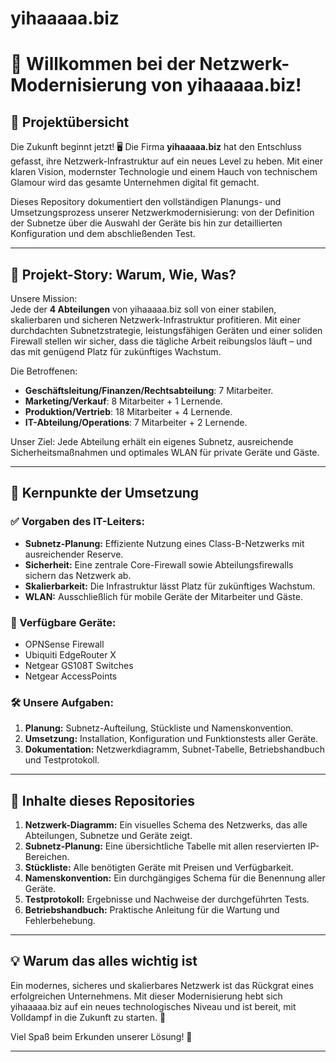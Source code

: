 # yihaaaaa.biz

# 🚀 Willkommen bei der Netzwerk-Modernisierung von yihaaaaa.biz!  

## 🌟 Projektübersicht  
Die Zukunft beginnt jetzt! 🖥️ Die Firma **yihaaaaa.biz** hat den Entschluss gefasst, ihre Netzwerk-Infrastruktur auf ein neues Level zu heben. Mit einer klaren Vision, modernster Technologie und einem Hauch von technischem Glamour wird das gesamte Unternehmen digital fit gemacht.  

Dieses Repository dokumentiert den vollständigen Planungs- und Umsetzungsprozess unserer Netzwerkmodernisierung: von der Definition der Subnetze über die Auswahl der Geräte bis hin zur detaillierten Konfiguration und dem abschließenden Test.  

---

## 🏢 Projekt-Story: Warum, Wie, Was?  

Unsere Mission:  
Jede der **4 Abteilungen** von yihaaaaa.biz soll von einer stabilen, skalierbaren und sicheren Netzwerk-Infrastruktur profitieren. Mit einer durchdachten Subnetzstrategie, leistungsfähigen Geräten und einer soliden Firewall stellen wir sicher, dass die tägliche Arbeit reibungslos läuft – und das mit genügend Platz für zukünftiges Wachstum.  

Die Betroffenen:  
- **Geschäftsleitung/Finanzen/Rechtsabteilung**: 7 Mitarbeiter.  
- **Marketing/Verkauf**: 8 Mitarbeiter + 1 Lernende.  
- **Produktion/Vertrieb**: 18 Mitarbeiter + 4 Lernende.  
- **IT-Abteilung/Operations**: 7 Mitarbeiter + 2 Lernende.  

Unser Ziel: Jede Abteilung erhält ein eigenes Subnetz, ausreichende Sicherheitsmaßnahmen und optimales WLAN für private Geräte und Gäste.  

---

## 🎯 Kernpunkte der Umsetzung  

### ✅ Vorgaben des IT-Leiters:  
- **Subnetz-Planung:** Effiziente Nutzung eines Class-B-Netzwerks mit ausreichender Reserve.  
- **Sicherheit:** Eine zentrale Core-Firewall sowie Abteilungsfirewalls sichern das Netzwerk ab.  
- **Skalierbarkeit:** Die Infrastruktur lässt Platz für zukünftiges Wachstum.  
- **WLAN:** Ausschließlich für mobile Geräte der Mitarbeiter und Gäste.  

### 🔧 Verfügbare Geräte:  
- OPNSense Firewall  
- Ubiquiti EdgeRouter X  
- Netgear GS108T Switches  
- Netgear AccessPoints  

### 🛠️ Unsere Aufgaben:  
1. **Planung:** Subnetz-Aufteilung, Stückliste und Namenskonvention.  
2. **Umsetzung:** Installation, Konfiguration und Funktionstests aller Geräte.  
3. **Dokumentation:** Netzwerkdiagramm, Subnet-Tabelle, Betriebshandbuch und Testprotokoll.  

---

## 📂 Inhalte dieses Repositories  

1. **Netzwerk-Diagramm:** Ein visuelles Schema des Netzwerks, das alle Abteilungen, Subnetze und Geräte zeigt.  
2. **Subnetz-Planung:** Eine übersichtliche Tabelle mit allen reservierten IP-Bereichen.  
3. **Stückliste:** Alle benötigten Geräte mit Preisen und Verfügbarkeit.  
4. **Namenskonvention:** Ein durchgängiges Schema für die Benennung aller Geräte.  
5. **Testprotokoll:** Ergebnisse und Nachweise der durchgeführten Tests.  
6. **Betriebshandbuch:** Praktische Anleitung für die Wartung und Fehlerbehebung.  

---

## 💡 Warum das alles wichtig ist  
Ein modernes, sicheres und skalierbares Netzwerk ist das Rückgrat eines erfolgreichen Unternehmens. Mit dieser Modernisierung hebt sich yihaaaaa.biz auf ein neues technologisches Niveau und ist bereit, mit Volldampf in die Zukunft zu starten. 🚀  

Viel Spaß beim Erkunden unserer Lösung! 🎉  

---
